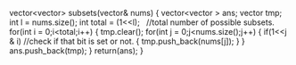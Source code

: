 vector<vector<int>> subsets(vector<int>& nums)
{
vector<vector<int> > ans;
vector<int> tmp;
int l = nums.size();
int total = (1<<l);   //total number of possible subsets.
for(int i = 0;i<total;i++)
{
tmp.clear();
for(int j = 0;j<nums.size();j++)
{
if(1<<j & i) //check if that bit is set or not.
{
tmp.push_back(nums[j]);
}
}
ans.push_back(tmp);
}
return(ans);
}